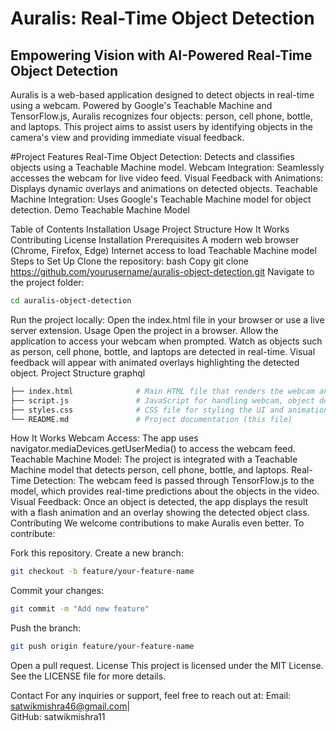 <h1>Auralis: Real-Time Object Detection</h1>
<h2>Empowering Vision with AI-Powered Real-Time Object Detection</h2>
Auralis is a web-based application designed to detect objects in real-time using a webcam. Powered by Google's Teachable Machine and TensorFlow.js, Auralis recognizes four objects: person, cell phone, bottle, and laptops. This project aims to assist users by identifying objects in the camera's view and providing immediate visual feedback.

#Project Features
Real-Time Object Detection: Detects and classifies objects using a Teachable Machine model.
Webcam Integration: Seamlessly accesses the webcam for live video feed.
Visual Feedback with Animations: Displays dynamic overlays and animations on detected objects.
Teachable Machine Integration: Uses Google's Teachable Machine model for object detection.
Demo
Teachable Machine Model

Table of Contents
Installation
Usage
Project Structure
How It Works
Contributing
License
Installation
Prerequisites
A modern web browser (Chrome, Firefox, Edge)
Internet access to load Teachable Machine model
Steps to Set Up
Clone the repository:
bash
Copy
git clone https://github.com/yourusername/auralis-object-detection.git
Navigate to the project folder:
```bash
cd auralis-object-detection
```
Run the project locally: Open the index.html file in your browser or use a live server extension.
Usage
Open the project in a browser.
Allow the application to access your webcam when prompted.
Watch as objects such as person, cell phone, bottle, and laptops are detected in real-time.
Visual feedback will appear with animated overlays highlighting the detected object.
Project Structure
graphql
```bash
├── index.html              # Main HTML file that renders the webcam and UI
├── script.js               # JavaScript for handling webcam, object detection, and animations
├── styles.css              # CSS file for styling the UI and animations
└── README.md               # Project documentation (this file)
```
How It Works
Webcam Access: The app uses navigator.mediaDevices.getUserMedia() to access the webcam feed.
Teachable Machine Model: The project is integrated with a Teachable Machine model that detects person, cell phone, bottle, and laptops.
Real-Time Detection: The webcam feed is passed through TensorFlow.js to the model, which provides real-time predictions about the objects in the video.
Visual Feedback: Once an object is detected, the app displays the result with a flash animation and an overlay showing the detected object class.
Contributing
We welcome contributions to make Auralis even better. To contribute:

Fork this repository.
Create a new branch:
```bash
git checkout -b feature/your-feature-name
```
Commit your changes:
```bash
git commit -m "Add new feature"
```
Push the branch:
```bash
git push origin feature/your-feature-name
```
Open a pull request.
License
This project is licensed under the MIT License. See the LICENSE file for more details.

Contact
For any inquiries or support, feel free to reach out at:
Email: satwikmishra46@gmail.com|\
GitHub: satwikmishra11
